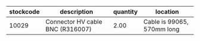 |stockcode|description|quantity|location|
|---------|-----------|--------|--------|
|10029|Connector  HV cable BNC (R316007)|2.00|Cable is 99065, 570mm long|
